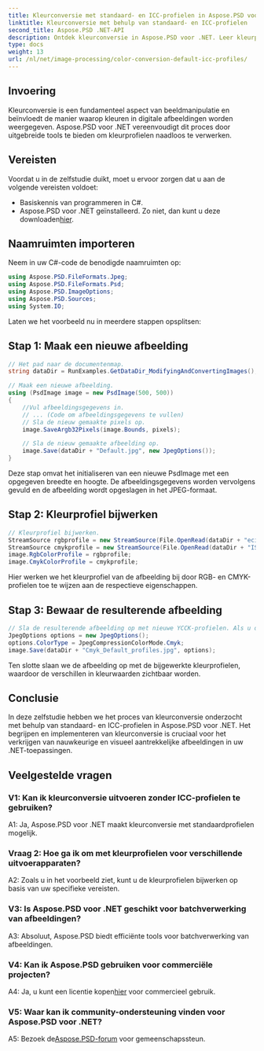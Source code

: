 ```yaml
---
title: Kleurconversie met standaard- en ICC-profielen in Aspose.PSD voor .NET
linktitle: Kleurconversie met behulp van standaard- en ICC-profielen
second_title: Aspose.PSD .NET-API
description: Ontdek kleurconversie in Aspose.PSD voor .NET. Leer kleurprofielen bijwerken en zorg voor levendige en nauwkeurige beelden.
type: docs
weight: 13
url: /nl/net/image-processing/color-conversion-default-icc-profiles/
---
```

## Invoering

Kleurconversie is een fundamenteel aspect van beeldmanipulatie en beïnvloedt de manier waarop kleuren in digitale afbeeldingen worden weergegeven. Aspose.PSD voor .NET vereenvoudigt dit proces door uitgebreide tools te bieden om kleurprofielen naadloos te verwerken.

## Vereisten

Voordat u in de zelfstudie duikt, moet u ervoor zorgen dat u aan de volgende vereisten voldoet:

- Basiskennis van programmeren in C#.
-  Aspose.PSD voor .NET geïnstalleerd. Zo niet, dan kunt u deze downloaden[hier](https://releases.aspose.com/psd/net/).

## Naamruimten importeren

Neem in uw C#-code de benodigde naamruimten op:

```csharp
using Aspose.PSD.FileFormats.Jpeg;
using Aspose.PSD.FileFormats.Psd;
using Aspose.PSD.ImageOptions;
using Aspose.PSD.Sources;
using System.IO;
```

Laten we het voorbeeld nu in meerdere stappen opsplitsen:

## Stap 1: Maak een nieuwe afbeelding

```csharp
// Het pad naar de documentenmap.
string dataDir = RunExamples.GetDataDir_ModifyingAndConvertingImages();

// Maak een nieuwe afbeelding.
using (PsdImage image = new PsdImage(500, 500))
{
    //Vul afbeeldingsgegevens in.
    // ... (Code om afbeeldingsgegevens te vullen)
    // Sla de nieuw gemaakte pixels op.
    image.SaveArgb32Pixels(image.Bounds, pixels);

    // Sla de nieuw gemaakte afbeelding op.
    image.Save(dataDir + "Default.jpg", new JpegOptions());
}
```

Deze stap omvat het initialiseren van een nieuwe PsdImage met een opgegeven breedte en hoogte. De afbeeldingsgegevens worden vervolgens gevuld en de afbeelding wordt opgeslagen in het JPEG-formaat.

## Stap 2: Kleurprofiel bijwerken

```csharp
// Kleurprofiel bijwerken.
StreamSource rgbprofile = new StreamSource(File.OpenRead(dataDir + "eciRGB_v2.icc"));
StreamSource cmykprofile = new StreamSource(File.OpenRead(dataDir + "ISOcoated_v2_FullGamut4.icc"));
image.RgbColorProfile = rgbprofile;
image.CmykColorProfile = cmykprofile;
```

Hier werken we het kleurprofiel van de afbeelding bij door RGB- en CMYK-profielen toe te wijzen aan de respectieve eigenschappen.

## Stap 3: Bewaar de resulterende afbeelding

```csharp
// Sla de resulterende afbeelding op met nieuwe YCCK-profielen. Als u de afbeeldingen vergelijkt, zult u verschillen in kleurwaarden opmerken.
JpegOptions options = new JpegOptions();
options.ColorType = JpegCompressionColorMode.Cmyk;
image.Save(dataDir + "Cmyk_Default_profiles.jpg", options);
```

Ten slotte slaan we de afbeelding op met de bijgewerkte kleurprofielen, waardoor de verschillen in kleurwaarden zichtbaar worden.

## Conclusie

In deze zelfstudie hebben we het proces van kleurconversie onderzocht met behulp van standaard- en ICC-profielen in Aspose.PSD voor .NET. Het begrijpen en implementeren van kleurconversie is cruciaal voor het verkrijgen van nauwkeurige en visueel aantrekkelijke afbeeldingen in uw .NET-toepassingen.

## Veelgestelde vragen

### V1: Kan ik kleurconversie uitvoeren zonder ICC-profielen te gebruiken?

A1: Ja, Aspose.PSD voor .NET maakt kleurconversie met standaardprofielen mogelijk.

### Vraag 2: Hoe ga ik om met kleurprofielen voor verschillende uitvoerapparaten?

A2: Zoals u in het voorbeeld ziet, kunt u de kleurprofielen bijwerken op basis van uw specifieke vereisten.

### V3: Is Aspose.PSD voor .NET geschikt voor batchverwerking van afbeeldingen?

A3: Absoluut, Aspose.PSD biedt efficiënte tools voor batchverwerking van afbeeldingen.

### V4: Kan ik Aspose.PSD gebruiken voor commerciële projecten?

 A4: Ja, u kunt een licentie kopen[hier](https://purchase.aspose.com/buy) voor commercieel gebruik.

### V5: Waar kan ik community-ondersteuning vinden voor Aspose.PSD voor .NET?

 A5: Bezoek de[Aspose.PSD-forum](https://forum.aspose.com/c/psd/34) voor gemeenschapssteun.